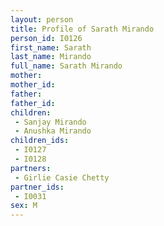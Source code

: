 ```yaml
---
layout: person
title: Profile of Sarath Mirando
person_id: I0126
first_name: Sarath
last_name: Mirando
full_name: Sarath Mirando
mother: 
mother_id: 
father: 
father_id: 
children:
 - Sanjay Mirando
 - Anushka Mirando
children_ids:
 - I0127
 - I0128
partners:
 - Girlie Casie Chetty
partner_ids:
 - I0031
sex: M
---
```


